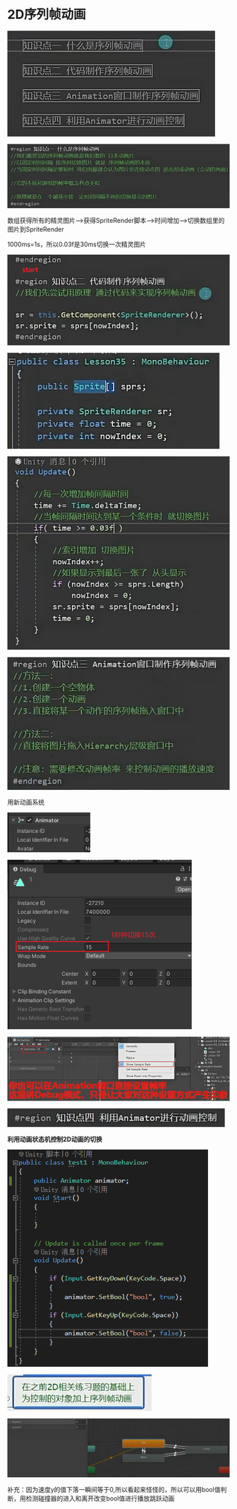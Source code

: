 # 2D序列帧动画

![4c0eb30b5c110beeb8e8db506e2dd0ed.png](image/4c0eb30b5c110beeb8e8db506e2dd0ed.png)

![b7dc41aa544af837baf39b9a4b1c7119.png](image/b7dc41aa544af837baf39b9a4b1c7119.png)

数组获得所有的精灵图片-->获得SpriteRender脚本-->时间增加-->切换数组里的图片到SpriteRender

1000ms=1s，所以0.03f是30ms切换一次精灵图片

![e5eb1d6e19a62b732a45f319abf0b4ec.png](image/e5eb1d6e19a62b732a45f319abf0b4ec.png)

![22053549173cac70b69045a5b27812dc.png](image/22053549173cac70b69045a5b27812dc.png)

![d06ce6c0e76abd0ae84af69dd5177488.png](image/d06ce6c0e76abd0ae84af69dd5177488.png)

![f5d857a3a9023655d029b00d5371d2a0.png](image/f5d857a3a9023655d029b00d5371d2a0.png)

用新动画系统

![81eb96069403f2e1147a6c5914780763.png](image/81eb96069403f2e1147a6c5914780763.png)

![dd150af0ac169953e8ce8ba2954317c8.png](image/dd150af0ac169953e8ce8ba2954317c8.png)

![7946728c1b0f39f347601a501457f231.png](image/7946728c1b0f39f347601a501457f231.png)

**![3fcacf8e71db2346d353bbb8044510d2.png](image/3fcacf8e71db2346d353bbb8044510d2.png)**

**利用动画状态机控制2D动画的切换**

![9bf8688eaf9608911e30319404d3e8e9.png](image/9bf8688eaf9608911e30319404d3e8e9.png)

![9644b5c48b82bcd807d0b2b201fbe0b9.png](image/9644b5c48b82bcd807d0b2b201fbe0b9.png)

![b8aa2b88f4c2053060e8f990e1a763a4.png](image/b8aa2b88f4c2053060e8f990e1a763a4.png)

补充：因为速度y的值下落一瞬间等于0,所以看起来怪怪的，所以可以用bool值判断，用检测碰撞器的进入和离开改变bool值进行播放跳跃动画

